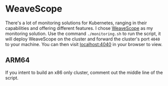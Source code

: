 # WeaveScope
There's a lot of monitoring solutions for Kubernetes, ranging in their capabilities and offering different features. I chose [WeaveScope](https://github.com/weaveworks/scope) as my monitoring solution. Use the command `./monitoring.sh` to run the script, it will deploy WeaveScope on the cluster and forward the cluster's port `4040` to your machine. You can then visit [localhost:4040](localhost:4040) in your browser to view.

## ARM64
If you intent to build an x86 only cluster, comment out the middle line of the script.

